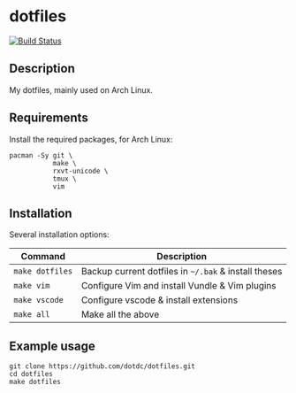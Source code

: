 # dotfiles

[![Build Status](https://cloud.drone.io/api/badges/dotdc/dotfiles/status.svg)](https://cloud.drone.io/dotdc/dotfiles)

## Description

My dotfiles, mainly used on Arch Linux.

## Requirements

Install the required packages, for Arch Linux:

```console
pacman -Sy git \
           make \
           rxvt-unicode \
           tmux \
           vim
```

## Installation

Several installation options:

| Command         | Description                                           |
|-----------------|-------------------------------------------------------|
| `make dotfiles` | Backup current dotfiles in `~/.bak` & install theses  |
| `make vim`      | Configure Vim and install Vundle & Vim plugins        |
| `make vscode`   | Configure vscode & install extensions                 |
| `make all`      | Make all the above                                    |

## Example usage

```console
git clone https://github.com/dotdc/dotfiles.git
cd dotfiles
make dotfiles
```
